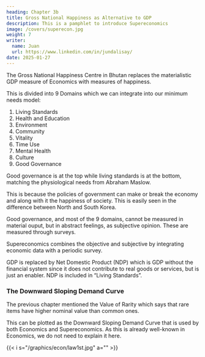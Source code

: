 ```yaml
---
heading: Chapter 3b
title: Gross National Happiness as Alternative to GDP
description: This is a pamphlet to introduce Supereconomics
image: /covers/superecon.jpg
weight: 7
writer:
  name: Juan
  url: https://www.linkedin.com/in/jundalisay/
date: 2025-01-27
---
```



The Gross National Happiness Centre in Bhutan replaces the materialistic GDP measure of Economics with measures of happiness. 

This is divided into 9 Domains which we can integrate into our minimum needs model:

1. Living Standards
2. Health and Education
3. Environment
4. Community
5. Vitality
6. Time Use
7. Mental Health
8. Culture
9. Good Governance

Good governance is at the top while living standards is at the bottom, matching the physiological needs from Abraham Maslow. 

This is because the policies of government can make or break the economy and along with it the happiness of society. This is easily seen in the difference between North and South Korea. 

Good governance, and most of the 9 domains, cannot be measured in material ouput, but in abstract feelings, as subjective opinion. These are measured through surveys. 

Supereconomics combines the objective and subjective by integrating economic data with a periodic survey. 

GDP is replaced by Net Domestic Product (NDP) which is GDP without the financial system since it does not contribute to real goods or services, but is just an enabler. NDP is included in “Living Standards”. 


### The Downward Sloping Demand Curve 

The previous chapter mentioned the Value of Rarity which says that rare items have higher nominal value than common ones. 

This can be plotted as the Downward Sloping Demand Curve that is used by both Economics and Supereconomics. As this is already well-known in Economics, we do not need to explain it here.  

{{< i s="/graphics/econ/law1st.jpg" a="" >}}
